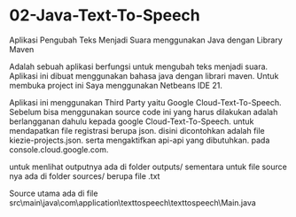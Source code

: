 # 02-Java-Text-To-Speech
Aplikasi Pengubah Teks Menjadi Suara menggunakan Java dengan Library Maven

Adalah sebuah aplikasi berfungsi untuk mengubah teks menjadi suara. 
Aplikasi ini dibuat menggunakan bahasa java dengan librari maven. 
Untuk membuka project ini Saya menggunakan Netbeans IDE 21.

Aplikasi ini menggunakan Third Party yaitu Google Cloud-Text-To-Speech.
Sebelum bisa menggunakan source code ini yang harus dilakukan adalah berlangganan dahulu kepada google Cloud-Text-To-Speech. untuk mendapatkan file registrasi berupa json.
disini dicontohkan adalah file kiezie-projects.json. serta mengaktifkan api-api yang dibutuhkan. pada console.cloud.google.com.

untuk menlihat outputnya ada di folder outputs/
sementara untuk file source nya ada di folder sources/ berupa file .txt

Source utama ada di file src\main\java\com\application\texttospeech\texttospeech\Main.java

